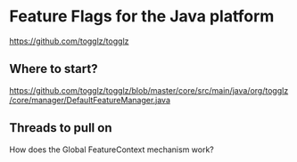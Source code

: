 # Feature Flags for the Java platform

https://github.com/togglz/togglz

## Where to start?

https://github.com/togglz/togglz/blob/master/core/src/main/java/org/togglz/core/manager/DefaultFeatureManager.java

## Threads to pull on

How does the Global FeatureContext mechanism work?
